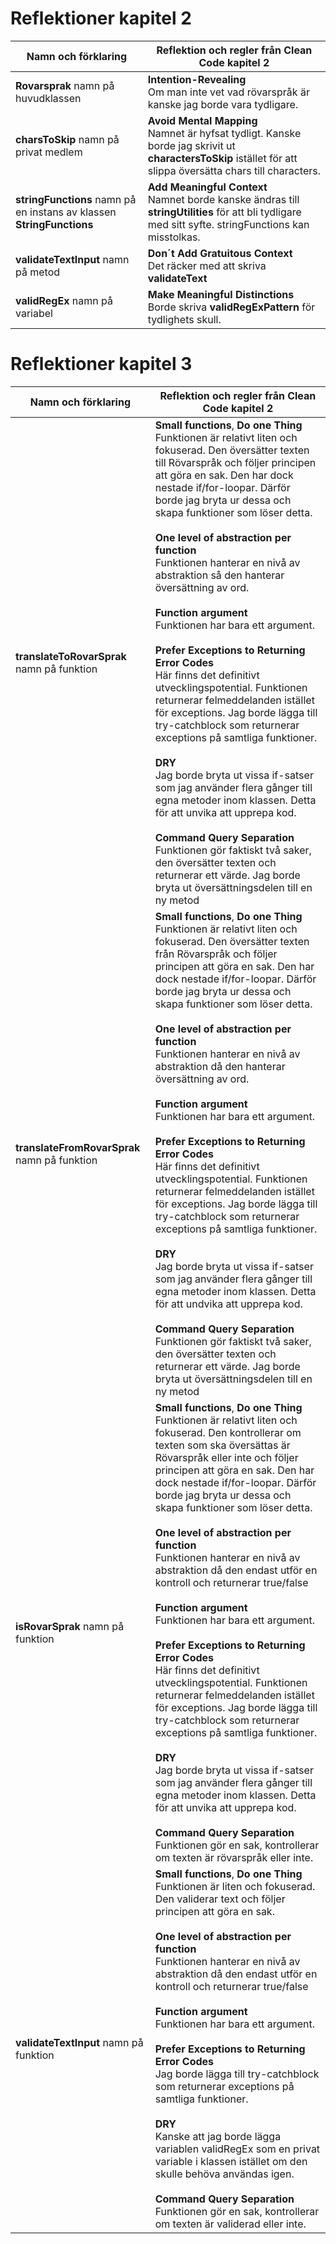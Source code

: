 # Reflektioner kapitel 2
|Namn och förklaring|Reflektion och regler från Clean Code kapitel 2|
|-------------------|-------------------------------------|
|**Rovarsprak** namn på huvudklassen|**Intention-Revealing** <br />Om man inte vet vad rövarspråk är kanske jag borde vara tydligare.|
|**charsToSkip** namn på privat medlem|**Avoid Mental Mapping** <br />Namnet är hyfsat tydligt. Kanske borde jag skrivit ut **charactersToSkip** istället för att slippa översätta chars till characters.|
|**stringFunctions** namn på en instans av klassen **StringFunctions**|**Add Meaningful Context** <br /> Namnet borde kanske ändras till **stringUtilities** för att bli tydligare med sitt syfte. stringFunctions kan misstolkas.|
|**validateTextInput** namn på metod|**Don´t Add Gratuitous Context** <br /> Det räcker med att skriva **validateText**|
|**validRegEx** namn på variabel|**Make Meaningful Distinctions** <br /> Borde skriva **validRegExPattern** för tydlighets skull.|


# Reflektioner kapitel 3
|Namn och förklaring|Reflektion och regler från Clean Code kapitel 2|
|-------------------|-------------------------------------|
|**translateToRovarSprak** namn på funktion|**Small functions**, **Do one Thing** <br /> Funktionen är relativt liten och fokuserad. Den översätter texten till Rövarspråk och följer principen att göra en sak. Den har dock nestade if/for-loopar. Därför borde jag bryta ur dessa och skapa funktioner som löser detta.<br /><br />**One level of abstraction per function**<br /> Funktionen hanterar en nivå av abstraktion så den hanterar översättning av ord.<br /><br />**Function argument** <br /> Funktionen har bara ett argument.<br /><br />**Prefer Exceptions to Returning Error Codes** <br /> Här finns det definitivt utvecklingspotential. Funktionen returnerar felmeddelanden istället för exceptions. Jag borde lägga till try-catchblock som returnerar exceptions på samtliga funktioner.<br /><br />**DRY** <br /> Jag borde bryta ut vissa if-satser som jag använder flera gånger till egna metoder inom klassen. Detta för att unvika att upprepa kod.<br /><br />**Command Query Separation** <br />Funktionen gör faktiskt två saker, den översätter texten och returnerar ett värde. Jag borde bryta ut översättningsdelen till en ny metod|
|**translateFromRovarSprak** namn på funktion|**Small functions**, **Do one Thing** <br /> Funktionen är relativt liten och fokuserad. Den översätter texten från Rövarspråk och följer principen att göra en sak. Den har dock nestade if/for-loopar. Därför borde jag bryta ur dessa och skapa funktioner som löser detta.<br /><br />**One level of abstraction per function**<br /> Funktionen hanterar en nivå av abstraktion då den hanterar översättning av ord.<br /><br />**Function argument** <br /> Funktionen har bara ett argument.<br /><br />**Prefer Exceptions to Returning Error Codes** <br /> Här finns det definitivt utvecklingspotential. Funktionen returnerar felmeddelanden istället för exceptions. Jag borde lägga till try-catchblock som returnerar exceptions på samtliga funktioner.<br /><br />**DRY** <br /> Jag borde bryta ut vissa if-satser som jag använder flera gånger till egna metoder inom klassen. Detta för att undvika att upprepa kod.<br /><br />**Command Query Separation** <br />Funktionen gör faktiskt två saker, den översätter texten och returnerar ett värde. Jag borde bryta ut översättningsdelen till en ny metod|
|**isRovarSprak** namn på funktion|**Small functions**, **Do one Thing** <br /> Funktionen är relativt liten och fokuserad. Den kontrollerar om texten som ska översättas är Rövarspråk eller inte och följer principen att göra en sak. Den har dock nestade if/for-loopar. Därför borde jag bryta ur dessa och skapa funktioner som löser detta.<br /><br />**One level of abstraction per function**<br /> Funktionen hanterar en nivå av abstraktion då den endast utför en kontroll och returnerar true/false<br /><br />**Function argument** <br /> Funktionen har bara ett argument.<br /><br />**Prefer Exceptions to Returning Error Codes** <br /> Här finns det definitivt utvecklingspotential. Funktionen returnerar felmeddelanden istället för exceptions. Jag borde lägga till try-catchblock som returnerar exceptions på samtliga funktioner.<br /><br />**DRY** <br /> Jag borde bryta ut vissa if-satser som jag använder flera gånger till egna metoder inom klassen. Detta för att unvika att upprepa kod.<br /><br />**Command Query Separation** <br />Funktionen gör en sak, kontrollerar om texten är rövarspråk eller inte.|
|**validateTextInput** namn på funktion|**Small functions**, **Do one Thing** <br /> Funktionen är liten och fokuserad. Den validerar text och följer principen att göra en sak. <br /><br />**One level of abstraction per function**<br /> Funktionen hanterar en nivå av abstraktion då den endast utför en kontroll och returnerar true/false<br /><br />**Function argument** <br /> Funktionen har bara ett argument.<br /><br />**Prefer Exceptions to Returning Error Codes** <br /> Jag borde lägga till try-catchblock som returnerar exceptions på samtliga funktioner.<br /><br />**DRY** <br /> Kanske att jag borde lägga variablen validRegEx som en privat variable i klassen istället om den skulle behöva användas igen.<br /><br />**Command Query Separation** <br />Funktionen gör en sak, kontrollerar om texten är validerad eller inte.|
